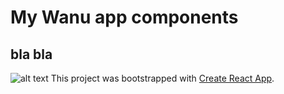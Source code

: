 # My Wanu app components
## bla bla
![alt text](https://github.com/DavidPareti/Orders_Wanu-app/blob/master/src/img/image-logo.svg "logo")
This project was bootstrapped with [Create React App](https://github.com/facebook/create-react-app).
